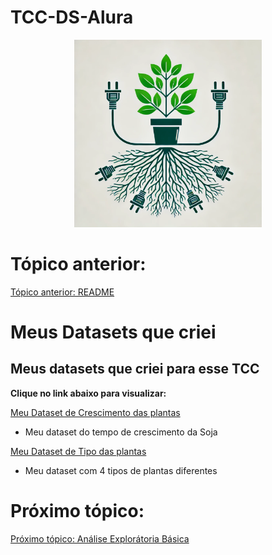 # TCC-DS-Alura
<p align="center">
    <img src="./icone.webp" width="300px" height="300px">
</p>

# Tópico anterior:
[Tópico anterior: README](../README.md)

# Meus Datasets que criei

## Meus datasets que criei para esse TCC
**Clique no link abaixo para visualizar:**

[ Meu Dataset de Crescimento das plantas ](../criando-dataset-crescimento/)
 - Meu dataset do tempo de crescimento da Soja

[ Meu Dataset de Tipo das plantas ](../criando-dataset-multiclasse/)
 - Meu dataset com 4 tipos de plantas diferentes

# Próximo tópico:
[Próximo tópico: Análise Explorátoria Básica](../analise-exploratoria/)
